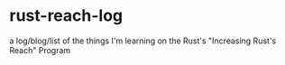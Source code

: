 # rust-reach-log

a log/blog/list of the things I'm learning on the Rust's "Increasing Rust's Reach" Program
